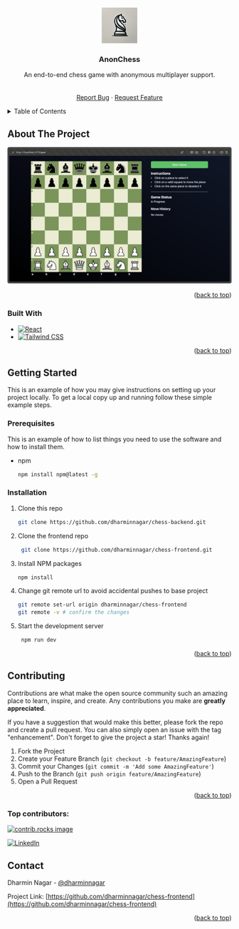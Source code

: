 <a id="readme-top"></a>



<!-- PROJECT LOGO -->
<br />
<div align="center">
  <a href="https://github.com/dharminnagar/chess-frontend">
    <img src="/public/chessLogo.png" alt="Logo" width="80" height="80">
  </a>

<h3 align="center">AnonChess</h3>

  <p align="center">
    An end-to-end chess game with anonymous multiplayer support.
    <br />
    <br />
    <br />
    <a href="https://github.com/dharminnagar/chess-frontend/issues/new?labels=bug&template=bug-report---.md">Report Bug</a>
    ·
    <a href="https://github.com/dharminnagar/chess-frontend/issues/new?labels=enhancement&template=feature-request---.md">Request Feature</a>
  </p>
</div>



<!-- TABLE OF CONTENTS -->
<details>
  <summary>Table of Contents</summary>
  <ol>
    <li>
      <a href="#about-the-project">About The Project</a>
      <ul>
        <li><a href="#built-with">Built With</a></li>
      </ul>
    </li>
    <li>
      <a href="#getting-started">Getting Started</a>
      <ul>
        <li><a href="#prerequisites">Prerequisites</a></li>
        <li><a href="#installation">Installation</a></li>
      </ul>
    </li>
    <li><a href="#contributing">Contributing</a></li>
    <li><a href="#contact">Contact</a></li>
  </ol>
</details>



<!-- ABOUT THE PROJECT -->
## About The Project

![ChessBoard Screen Shot](/public/pageScreenshot.png)

<p align="right">(<a href="#readme-top">back to top</a>)</p>



### Built With

* [![React][React.js]][React-url]
* [![Tailwind CSS][TailwindCSS.com]][Tailwind-url]

<p align="right">(<a href="#readme-top">back to top</a>)</p>



<!-- GETTING STARTED -->
## Getting Started

This is an example of how you may give instructions on setting up your project locally.
To get a local copy up and running follow these simple example steps.

### Prerequisites

This is an example of how to list things you need to use the software and how to install them.
* npm
  ```sh
  npm install npm@latest -g
  ```

### Installation

1. Clone this repo
   ```sh
   git clone https://github.com/dharminnagar/chess-backend.git
   ```
2. Clone the frontend repo
   ```sh
    git clone https://github.com/dharminnagar/chess-frontend.git
    ```
3. Install NPM packages
   ```sh
   npm install
   ```
4. Change git remote url to avoid accidental pushes to base project
   ```sh
   git remote set-url origin dharminnagar/chess-frontend
   git remote -v # confirm the changes
   ```
5. Start the development server
   ```sh
    npm run dev
    ```

<p align="right">(<a href="#readme-top">back to top</a>)</p>


<!-- CONTRIBUTING -->
## Contributing

Contributions are what make the open source community such an amazing place to learn, inspire, and create. Any contributions you make are **greatly appreciated**.

If you have a suggestion that would make this better, please fork the repo and create a pull request. You can also simply open an issue with the tag "enhancement".
Don't forget to give the project a star! Thanks again!

1. Fork the Project
2. Create your Feature Branch (`git checkout -b feature/AmazingFeature`)
3. Commit your Changes (`git commit -m 'Add some AmazingFeature'`)
4. Push to the Branch (`git push origin feature/AmazingFeature`)
5. Open a Pull Request

<p align="right">(<a href="#readme-top">back to top</a>)</p>

### Top contributors:

<a href="https://github.com/dharminnagar/chess-frontend/graphs/contributors">
  <img src="https://contrib.rocks/image?repo=dharminnagar/chess-frontend" alt="contrib.rocks image" />
  
  [![LinkedIn][linkedin-shield]](https://www.linkedin.com/in/nagardharmin/)
</a>

<!-- CONTACT -->
## Contact

Dharmin Nagar - [@dharminnagar](https://twitter.com/dharminnagar)

Project Link: [https://github.com/dharminnagar/chess-frontend](https://github.com/dharminnagar/chess-frontend)

<p align="right">(<a href="#readme-top">back to top</a>)</p>


<!-- MARKDOWN LINKS & IMAGES -->
<!-- https://www.markdownguide.org/basic-syntax/#reference-style-links -->
[contributors-shield]: https://img.shields.io/github/contributors/dharminnagar/chess-frontend.svg?style=for-the-badge
[contributors-url]: https://github.com/dharminnagar/chess-frontend/graphs/contributors
[forks-shield]: https://img.shields.io/github/forks/dharminnagar/chess-frontend.svg?style=for-the-badge
[forks-url]: https://github.com/dharminnagar/chess-frontend/network/members
[stars-shield]: https://img.shields.io/github/stars/dharminnagar/chess-frontend.svg?style=for-the-badge
[stars-url]: https://github.com/dharminnagar/chess-frontend/stargazers
[issues-shield]: https://img.shields.io/github/issues/dharminnagar/chess-frontend.svg?style=for-the-badge
[issues-url]: https://github.com/dharminnagar/chess-frontend/issues
[license-shield]: https://img.shields.io/github/license/dharminnagar/chess-frontend.svg?style=for-the-badge
[license-url]: https://github.com/dharminnagar/chess-frontend/blob/master/LICENSE.txt
[linkedin-shield]: https://img.shields.io/badge/-LinkedIn-black.svg?style=for-the-badge&logo=linkedin&colorB=555
[linkedin-url]: https://linkedin.com/in/nagardharmin
[product-screenshot]: images/screenshot.png
[Next.js]: https://img.shields.io/badge/next.js-000000?style=for-the-badge&logo=nextdotjs&logoColor=white
[Next-url]: https://nextjs.org/
[React.js]: https://img.shields.io/badge/React-20232A?style=for-the-badge&logo=react&logoColor=61DAFB
[React-url]: https://reactjs.org/
[Vue.js]: https://img.shields.io/badge/Vue.js-35495E?style=for-the-badge&logo=vuedotjs&logoColor=4FC08D
[Vue-url]: https://vuejs.org/
[Angular.io]: https://img.shields.io/badge/Angular-DD0031?style=for-the-badge&logo=angular&logoColor=white
[Angular-url]: https://angular.io/
[Svelte.dev]: https://img.shields.io/badge/Svelte-4A4A55?style=for-the-badge&logo=svelte&logoColor=FF3E00
[Svelte-url]: https://svelte.dev/
[Laravel.com]: https://img.shields.io/badge/Laravel-FF2D20?style=for-the-badge&logo=laravel&logoColor=white
[Laravel-url]: https://laravel.com
[Bootstrap.com]: https://img.shields.io/badge/Bootstrap-563D7C?style=for-the-badge&logo=bootstrap&logoColor=white
[Bootstrap-url]: https://getbootstrap.com
[JQuery.com]: https://img.shields.io/badge/jQuery-0769AD?style=for-the-badge&logo=jquery&logoColor=white
[JQuery-url]: https://jquery.com 
[TailwindCSS.com]: https://img.shields.io/badge/Tailwind_CSS-38B2AC?style=for-the-badge&logo=tailwind-css&logoColor=white
[Tailwind-url]: https://tailwindcss.com/
